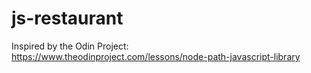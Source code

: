 # js-restaurant
Inspired by the Odin Project: https://www.theodinproject.com/lessons/node-path-javascript-library
